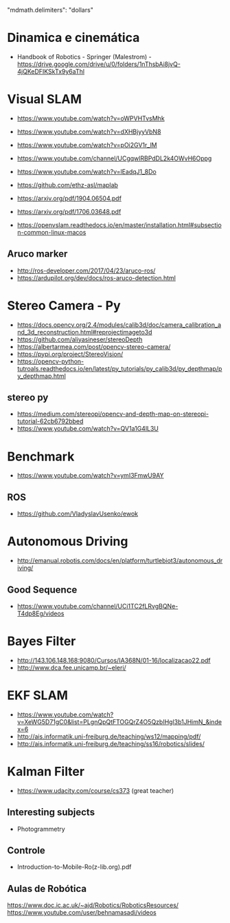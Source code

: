 "mdmath.delimiters": "dollars"

# Dinamica e cinemática
* Handbook of Robotics - Springer (Malestrom) - https://drive.google.com/drive/u/0/folders/1nThsbAi8jvQ-4jQKeDFIKSkTx9y6aThl

# Visual SLAM
* https://www.youtube.com/watch?v=oWPVHTvsMhk
* https://www.youtube.com/watch?v=dXHBjyyVbN8
* https://www.youtube.com/watch?v=pOi2GV1r_lM
* https://www.youtube.com/channel/UCgqwlRBPdDL2k4OWvH6Oppg
* https://www.youtube.com/watch?v=lEadqJ1_8Do
* https://github.com/ethz-asl/maplab
* https://arxiv.org/pdf/1904.06504.pdf
* https://arxiv.org/pdf/1706.03648.pdf

* https://openvslam.readthedocs.io/en/master/installation.html#subsection-common-linux-macos

## Aruco marker
* http://ros-developer.com/2017/04/23/aruco-ros/
* https://ardupilot.org/dev/docs/ros-aruco-detection.html

# Stereo Camera - Py
* https://docs.opencv.org/2.4/modules/calib3d/doc/camera_calibration_and_3d_reconstruction.html#reprojectimageto3d
* https://github.com/aliyasineser/stereoDepth
* https://albertarmea.com/post/opencv-stereo-camera/
* https://pypi.org/project/StereoVision/
* https://opencv-python-tutroals.readthedocs.io/en/latest/py_tutorials/py_calib3d/py_depthmap/py_depthmap.html

## stereo py
* https://medium.com/stereopi/opencv-and-depth-map-on-stereopi-tutorial-62cb6792bbed
* https://www.youtube.com/watch?v=QV1a1G4lL3U

# Benchmark
* https://www.youtube.com/watch?v=ymI3FmwU9AY
## ROS
* https://github.com/VladyslavUsenko/ewok

# Autonomous Driving
* http://emanual.robotis.com/docs/en/platform/turtlebiot3/autonomous_driving/

## Good Sequence
* https://www.youtube.com/channel/UCi1TC2fLRvgBQNe-T4dp8Eg/videos

# Bayes Filter
* http://143.106.148.168:9080/Cursos/IA368N/01-16/localizacao22.pdf
* http://www.dca.fee.unicamp.br/~eleri/

# EKF SLAM
* https://www.youtube.com/watch?v=XeWG5D71gC0&list=PLgnQpQtFTOGQrZ4O5QzbIHgl3b1JHimN_&index=6
* http://ais.informatik.uni-freiburg.de/teaching/ws12/mapping/pdf/
* http://ais.informatik.uni-freiburg.de/teaching/ss16/robotics/slides/

# Kalman Filter
* https://www.udacity.com/course/cs373 (great teacher)

## Interesting subjects
* Photogrammetry

## Controle
* Introduction-to-Mobile-Ro(z-lib.org).pdf


## Aulas de Robótica
https://www.doc.ic.ac.uk/~ajd/Robotics/RoboticsResources/
https://www.youtube.com/user/behnamasadi/videos

